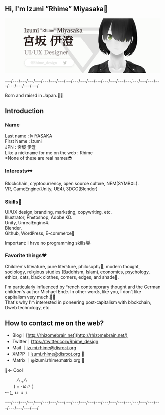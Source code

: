 ## Hi, I'm Izumi ”Rhime” Miyasaka🦝

![IzumiMiyasaka_Rhime](https://raw.githubusercontent.com/Rhime-design/Rhime-design/master/Images/IzumiMiyasaka_BrandAssets_002_1280.png)

---/---/---/---/---/---/---/---/---/---/---/---/---/---/---/---/---/---/---/---/---/---/---/---/---/

Born and raised in Japan.🎌🗾

## Introduction

### Name

Last name : MIYASAKA  
First Name : Izumi  
JPN : 宮坂 伊澄  
Like a nickname for me on the web : Rhime  
*None of these are real names😎  

### Interests🕶

Blockchain, cryptocurrency, open source culture, NEM(SYMBOL).  
VR, GameEngine(Unity, UE4), 3DCG(Blender)

### Skills🎨

UI/UX design, branding, marketing, copywriting, etc.   
Illustrator, Photoshop, Adobe XD.  
Unity, UnrealEngine4.   
Blender.   
Github, WordPress, E-commerce👜  

Important: I have no programming skills😹  

### Favorite things❤

Children's literature, pure literature, philosophy📖, modern thought, sociology, religious studies (Buddhism, Islam), economics, psychology, ethics, cats, black clothes, corners, edges, and shade🌚. 

I'm particularly influenced by French contemporary thought and the German children's author Michael Ende. In other words, like you, I don't like capitalism very much.💸😂  
That's why I'm interested in pioneering post-capitalism with blockchain, Dweb technology, etc.  

## How to contact me on the web?

- Blog｜[http://rhizomebrain.net](http://rhizomebrain.net/) 
- Twitter｜https://twitter.com/Rhime_design
- Mail   ｜izumi.rhime@disroot.org
- XMPP ｜izumi.rhime@disroot.org 💌
- Matrix ｜@izumi.rhime:matrix.org 💌

💌<- Cool

　 　 ∧,,∧  
　　( = ･ω〃 )  
 ～(_ ｕ ｕ ﾉ  

---/---/---/---/---/---/---/---/---/---/---/---/---/---/---/---/---/---/---/---/---/---/---/---/---/
